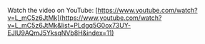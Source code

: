 Watch the video on YouTube: [https://www.youtube.com/watch?v=L_mC5z6JtMk](https://www.youtube.com/watch?v=L_mC5z6JtMk&list=PLdgq5G0ox73UY-EJlU9AQmJ5YksqNVb8H&index=11)